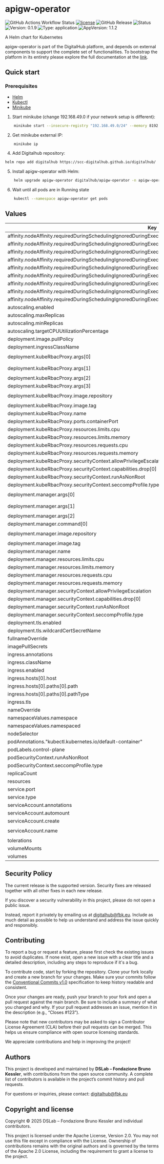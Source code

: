 # apigw-operator

![GitHub Actions Workflow Status](https://img.shields.io/github/actions/workflow/status/scc-digitalhub/digitalhub/release.yaml?event=push) [![license](https://img.shields.io/badge/license-Apache%202.0-blue)](https://github.com/scc-digitalhub/digitalhub/tree/main/charts/apigw-operator/LICENSE) ![GitHub Release](https://img.shields.io/github/v/release/scc-digitalhub/digitalhub?filter=apigw-operator*)
![Status](https://img.shields.io/badge/status-stable-gold) ![Version: 0.1.9](https://img.shields.io/badge/Version-0.1.9-informational?style=flat-square) ![Type: application](https://img.shields.io/badge/Type-application-informational?style=flat-square) ![AppVersion: 1.1.2](https://img.shields.io/badge/AppVersion-1.1.2-informational?style=flat-square)

A Helm chart for Kubernetes

apigw-operator is part of the DigitalHub platform, and depends on external components to support the complete set of functionalities. To bootstrap the platform in its entirety please explore the full documentation at the [link](https://scc-digitalhub.github.io/docs/admin/).

## Quick start

### Prerequisites
- [Helm](https://helm.sh/docs/intro/install/)
- [Kubectl](https://kubernetes.io/docs/tasks/tools/#kubectl)
- [Minikube](https://minikube.sigs.k8s.io/docs/start/)

1. Start minikube (change 192.168.49.0 if your network setup is different):
```sh
    minikube start --insecure-registry "192.168.49.0/24" --memory 8192 --cpus 4
```
2. Get minikube external IP:
```sh
    minikube ip
```
4. Add Digitalhub repository:
```sh
helm repo add digitalhub https://scc-digitalhub.github.io/digitalhub/
```
5. Install apigw-operator with Helm:
```sh
    helm upgrade apigw-operator digitalhub/apigw-operator -n apigw-operator --install --create-namespace --timeout 15m0s
```
6. Wait until all pods are in Running state
```sh
    kubectl --namespace apigw-operator get pods
```

## Values

| Key | Type | Default | Description |
|-----|------|---------|-------------|
| affinity.nodeAffinity.requiredDuringSchedulingIgnoredDuringExecution.nodeSelectorTerms[0].matchExpressions[0].key | string | `"kubernetes.io/arch"` |  |
| affinity.nodeAffinity.requiredDuringSchedulingIgnoredDuringExecution.nodeSelectorTerms[0].matchExpressions[0].operator | string | `"In"` |  |
| affinity.nodeAffinity.requiredDuringSchedulingIgnoredDuringExecution.nodeSelectorTerms[0].matchExpressions[0].values[0] | string | `"amd64"` |  |
| affinity.nodeAffinity.requiredDuringSchedulingIgnoredDuringExecution.nodeSelectorTerms[0].matchExpressions[0].values[1] | string | `"arm64"` |  |
| affinity.nodeAffinity.requiredDuringSchedulingIgnoredDuringExecution.nodeSelectorTerms[0].matchExpressions[0].values[2] | string | `"ppc64le"` |  |
| affinity.nodeAffinity.requiredDuringSchedulingIgnoredDuringExecution.nodeSelectorTerms[0].matchExpressions[0].values[3] | string | `"s390x"` |  |
| affinity.nodeAffinity.requiredDuringSchedulingIgnoredDuringExecution.nodeSelectorTerms[0].matchExpressions[1].key | string | `"kubernetes.io/os"` |  |
| affinity.nodeAffinity.requiredDuringSchedulingIgnoredDuringExecution.nodeSelectorTerms[0].matchExpressions[1].operator | string | `"In"` |  |
| affinity.nodeAffinity.requiredDuringSchedulingIgnoredDuringExecution.nodeSelectorTerms[0].matchExpressions[1].values[0] | string | `"linux"` |  |
| autoscaling.enabled | bool | `false` |  |
| autoscaling.maxReplicas | int | `100` |  |
| autoscaling.minReplicas | int | `1` |  |
| autoscaling.targetCPUUtilizationPercentage | int | `80` |  |
| deployment.image.pullPolicy | string | `"IfNotPresent"` |  |
| deployment.ingressClassName | string | `""` |  |
| deployment.kubeRbacProxy.args[0] | string | `"--secure-listen-address=0.0.0.0:8443"` |  |
| deployment.kubeRbacProxy.args[1] | string | `"--upstream=http://127.0.0.1:8080/"` |  |
| deployment.kubeRbacProxy.args[2] | string | `"--logtostderr=true"` |  |
| deployment.kubeRbacProxy.args[3] | string | `"--v=0"` |  |
| deployment.kubeRbacProxy.image.repository | string | `"gcr.io/kubebuilder/kube-rbac-proxy"` |  |
| deployment.kubeRbacProxy.image.tag | string | `"v0.13.1"` |  |
| deployment.kubeRbacProxy.name | string | `"kube-rbac-proxy"` |  |
| deployment.kubeRbacProxy.ports.containerPort | int | `8443` |  |
| deployment.kubeRbacProxy.resources.limits.cpu | string | `"500m"` |  |
| deployment.kubeRbacProxy.resources.limits.memory | string | `"128Mi"` |  |
| deployment.kubeRbacProxy.resources.requests.cpu | string | `"5m"` |  |
| deployment.kubeRbacProxy.resources.requests.memory | string | `"64Mi"` |  |
| deployment.kubeRbacProxy.securityContext.allowPrivilegeEscalation | bool | `false` |  |
| deployment.kubeRbacProxy.securityContext.capabilities.drop[0] | string | `"ALL"` |  |
| deployment.kubeRbacProxy.securityContext.runAsNonRoot | bool | `true` |  |
| deployment.kubeRbacProxy.securityContext.seccompProfile.type | string | `"RuntimeDefault"` |  |
| deployment.manager.args[0] | string | `"--health-probe-bind-address=:8081"` |  |
| deployment.manager.args[1] | string | `"--metrics-bind-address=127.0.0.1:8080"` |  |
| deployment.manager.args[2] | string | `"--leader-elect"` |  |
| deployment.manager.command[0] | string | `"/manager"` |  |
| deployment.manager.image.repository | string | `"ghcr.io/scc-digitalhub/apigw-operator"` |  |
| deployment.manager.image.tag | string | `""` |  |
| deployment.manager.name | string | `"manager"` |  |
| deployment.manager.resources.limits.cpu | string | `"500m"` |  |
| deployment.manager.resources.limits.memory | string | `"128Mi"` |  |
| deployment.manager.resources.requests.cpu | string | `"10m"` |  |
| deployment.manager.resources.requests.memory | string | `"64Mi"` |  |
| deployment.manager.securityContext.allowPrivilegeEscalation | bool | `false` |  |
| deployment.manager.securityContext.capabilities.drop[0] | string | `"ALL"` |  |
| deployment.manager.securityContext.runAsNonRoot | bool | `true` |  |
| deployment.manager.securityContext.seccompProfile.type | string | `"RuntimeDefault"` |  |
| deployment.tls.enabled | bool | `false` |  |
| deployment.tls.wildcardCertSecretName | string | `""` |  |
| fullnameOverride | string | `""` |  |
| imagePullSecrets | list | `[]` |  |
| ingress.annotations | object | `{}` |  |
| ingress.className | string | `""` |  |
| ingress.enabled | bool | `false` |  |
| ingress.hosts[0].host | string | `"chart-example.local"` |  |
| ingress.hosts[0].paths[0].path | string | `"/"` |  |
| ingress.hosts[0].paths[0].pathType | string | `"ImplementationSpecific"` |  |
| ingress.tls | list | `[]` |  |
| nameOverride | string | `""` |  |
| namespaceValues.namespace | string | `""` |  |
| namespaceValues.namespaced | bool | `true` |  |
| nodeSelector | object | `{}` |  |
| podAnnotations."kubectl.kubernetes.io/default-container" | string | `"manager"` |  |
| podLabels.control-plane | string | `"controller-manager"` |  |
| podSecurityContext.runAsNonRoot | bool | `true` |  |
| podSecurityContext.seccompProfile.type | string | `"RuntimeDefault"` |  |
| replicaCount | int | `1` |  |
| resources | object | `{}` |  |
| service.port | int | `8443` |  |
| service.type | string | `"ClusterIP"` |  |
| serviceAccount.annotations | object | `{}` |  |
| serviceAccount.automount | bool | `true` |  |
| serviceAccount.create | bool | `true` |  |
| serviceAccount.name | string | `"apigw-operator-controller-manager"` |  |
| tolerations | list | `[]` |  |
| volumeMounts | list | `[]` |  |
| volumes | list | `[]` |  |

## Security Policy

The current release is the supported version. Security fixes are released together with all other fixes in each new release.

If you discover a security vulnerability in this project, please do not open a public issue.

Instead, report it privately by emailing us at digitalhub@fbk.eu. Include as much detail as possible to help us understand and address the issue quickly and responsibly.

## Contributing

To report a bug or request a feature, please first check the existing issues to avoid duplicates. If none exist, open a new issue with a clear title and a detailed description, including any steps to reproduce if it's a bug.

To contribute code, start by forking the repository. Clone your fork locally and create a new branch for your changes. Make sure your commits follow the [Conventional Commits v1.0](https://www.conventionalcommits.org/en/v1.0.0/) specification to keep history readable and consistent.

Once your changes are ready, push your branch to your fork and open a pull request against the main branch. Be sure to include a summary of what you changed and why. If your pull request addresses an issue, mention it in the description (e.g., “Closes #123”).

Please note that new contributors may be asked to sign a Contributor License Agreement (CLA) before their pull requests can be merged. This helps us ensure compliance with open source licensing standards.

We appreciate contributions and help in improving the project!

## Authors

This project is developed and maintained by **DSLab – Fondazione Bruno Kessler**, with contributions from the open source community. A complete list of contributors is available in the project’s commit history and pull requests.

For questions or inquiries, please contact: [digitalhub@fbk.eu](mailto:digitalhub@fbk.eu)

## Copyright and license

Copyright © 2025 DSLab – Fondazione Bruno Kessler and individual contributors.

This project is licensed under the Apache License, Version 2.0.
You may not use this file except in compliance with the License. Ownership of contributions remains with the original authors and is governed by the terms of the Apache 2.0 License, including the requirement to grant a license to the project.
